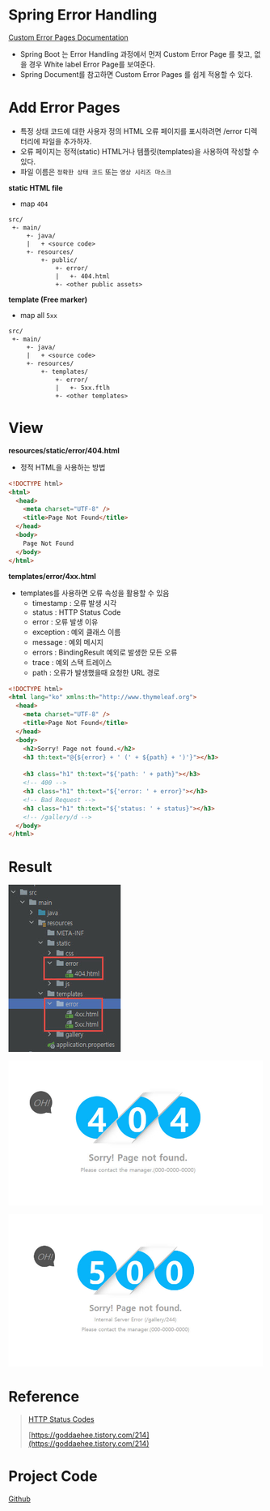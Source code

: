 # Spring Error Handling

[Custom Error Pages Documentation](https://docs.spring.io/spring-boot/docs/current/reference/html/features.html#features.developing-web-applications.spring-mvc.error-handling)

- Spring Boot 는 Error Handling 과정에서 먼저 Custom Error Page 를 찾고, 없을 경우 White label Error Page를 보여준다.
- Spring Document를 참고하면 Custom Error Pages 를 쉽게 적용할 수 있다.

# Add Error Pages

- 특정 상태 코드에 대한 사용자 정의 HTML 오류 페이지를 표시하려면 /error 디렉터리에 파일을 추가하자.
- 오류 페이지는 정적(static) HTML거나 템플릿(templates)을 사용하여 작성할 수 있다.
- 파일 이름은 `정확한 상태 코드` 또는 `영상 시리즈 마스크`

**static HTML file**

- map `404`

```properties
src/
 +- main/
     +- java/
     |   + <source code>
     +- resources/
         +- public/
             +- error/
             |   +- 404.html
             +- <other public assets>
```

**template (Free marker)**

- map all `5xx`

```properties
src/
 +- main/
     +- java/
     |   + <source code>
     +- resources/
         +- templates/
             +- error/
             |   +- 5xx.ftlh
             +- <other templates>
```

# View

**resources/static/error/404.html**

- 정적 HTML을 사용하는 방법

```html
<!DOCTYPE html>
<html>
  <head>
    <meta charset="UTF-8" />
    <title>Page Not Found</title>
  </head>
  <body>
    Page Not Found
  </body>
</html>
```

**templates/error/4xx.html**

- templates를 사용하면 오류 속성을 활용할 수 있음
  - timestamp : 오류 발생 시각
  - status : HTTP Status Code
  - error : 오류 발생 이유
  - exception : 예외 클래스 이름
  - message : 예외 메시지
  - errors : BindingResult 예외로 발생한 모든 오류
  - trace : 예외 스택 트레이스
  - path : 오류가 발생했을때 요청한 URL 경로

```html
<!DOCTYPE html>
<html lang="ko" xmlns:th="http://www.thymeleaf.org">
  <head>
    <meta charset="UTF-8" />
    <title>Page Not Found</title>
  </head>
  <body>
    <h2>Sorry! Page not found.</h2>
    <h3 th:text="@{${error} + ' (' + ${path} + ')'}"></h3>

    <h3 class="h1" th:text="${'path: ' + path}"></h3>
    <!-- 400 -->
    <h3 class="h1" th:text="${'error: ' + error}"></h3>
    <!-- Bad Request -->
    <h3 class="h1" th:text="${'status: ' + status}"></h3>
    <!-- /gallery/d -->
  </body>
</html>
```

# Result

![structure](https://raw.githubusercontent.com/jihunparkme/blog/main/img/error1.jpg 'structure')

![Result1](https://raw.githubusercontent.com/jihunparkme/blog/main/img/error2.jpg 'Result1')

![Result2](https://raw.githubusercontent.com/jihunparkme/blog/main/img/error3.jpg 'Result2')

# Reference

> [HTTP Status Codes](https://httpstatuses.com/)
>
> [https://goddaehee.tistory.com/214](https://goddaehee.tistory.com/214)

# Project Code

[Github](https://github.com/jihunparkme/blog/tree/main/projects/Spring_Error_Handling/demo)
